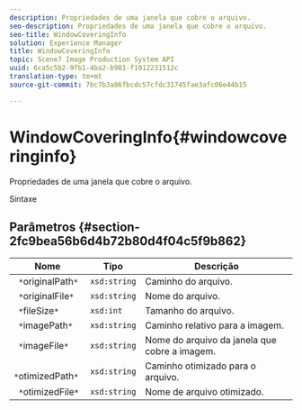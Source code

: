```yaml
---
description: Propriedades de uma janela que cobre o arquivo.
seo-description: Propriedades de uma janela que cobre o arquivo.
seo-title: WindowCoveringInfo
solution: Experience Manager
title: WindowCoveringInfo
topic: Scene7 Image Production System API
uuid: 6ca5c5b2-9fb1-4ba2-b981-f1912231512c
translation-type: tm+mt
source-git-commit: 7bc7b3a86fbcdc57cfdc31745fae3afc06e44b15

---
```



# WindowCoveringInfo{#windowcoveringinfo}

Propriedades de uma janela que cobre o arquivo.

Sintaxe

## Parâmetros {#section-2fc9bea56b6d4b72b80d4f04c5f9b862}

| Nome | Tipo | Descrição |
|---|---|---|
| ` *`originalPath`*` | `xsd:string` | Caminho do arquivo. |
| ` *`originalFile`*` | `xsd:string` | Nome do arquivo. |
| ` *`fileSize`*` | `xsd:int` | Tamanho do arquivo. |
| ` *`imagePath`*` | `xsd:string` | Caminho relativo para a imagem. |
| ` *`imageFile`*` | `xsd:string` | Nome do arquivo da janela que cobre a imagem. |
| ` *`otimizedPath`*` | `xsd:string` | Caminho otimizado para o arquivo. |
| ` *`otimizedFile`*` | `xsd:string` | Nome de arquivo otimizado. |

